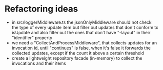 # Refactoring ideas
- in src/loggerMiddleware.ts the jsonOnlyMiddleware should not check the type of every update item but filter out updates that don't conform to isUpdate and also filter out the ones that don't have "-layout" in their "identifier" property
- we need a "CollectAndProcessMiddleware", that collects updates for an invocation id, until "continues" is false, when it's false it forwards the collected updates, except if the count it above a certain threshold
- create a lightweight repository facade (in-memory) to collect the invocations and their items